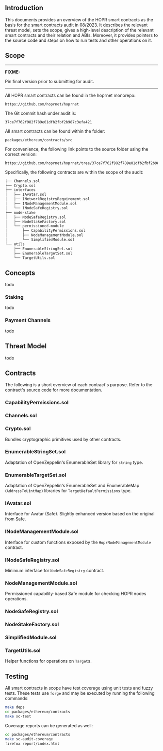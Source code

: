 ## Introduction

This documents provides an overview of the HOPR smart contracts as the basis for
the smart contracts audit in 08/2023. It describes the relevant threat model,
sets the scope, gives a high-level description of the relevant smart contracts
and their relation and ABIs. Moreover, it provides pointers to the source code
and steps on how to run tests and other operations on it.

## Scope

---
**FIXME:**

Pin final version prior to submitting for audit.

---

All HOPR smart contracts can be found in the hoprnet monorepo:

```
https://github.com/hoprnet/hoprnet
```

The Git commit hash under audit is:

```
37ce7f762f982f789e01dfb2fbf2b987c3efa421
```

All smart contracts can be found within the folder:

```
packages/ethereum/contracts/src
```

For convenience, the following link points to the source folder using the
correct version:

```
https://github.com/hoprnet/hoprnet/tree/37ce7f762f982f789e01dfb2fbf2b987c3efa421/packages/ethereum/contracts/src
```


Specifically, the following contracts are within the scope of the audit:

```bash
├── Channels.sol
├── Crypto.sol
├── interfaces
│   ├── IAvatar.sol
│   ├── INetworkRegistryRequirement.sol
│   ├── INodeManagementModule.sol
│   └── INodeSafeRegistry.sol
├── node-stake
│   ├── NodeSafeRegistry.sol
│   ├── NodeStakeFactory.sol
│   └── permissioned-module
│       ├── CapabilityPermissions.sol
│       ├── NodeManagementModule.sol
│       └── SimplifiedModule.sol
└── utils
    ├── EnumerableStringSet.sol
    ├── EnumerableTargetSet.sol
    └── TargetUtils.sol
```

## Concepts

todo

### Staking

todo

### Payment Channels

todo

## Threat Model

todo

## Contracts

The following is a short overview of each contract's purpose. Refer to the
contract's source code for more documentation.

### CapabilityPermissions.sol

### Channels.sol

### Crypto.sol

Bundles cryptographic primitives used by other contracts.

### EnumerableStringSet.sol

Adaptation of OpenZeppelin's EnumerableSet library for `string` type.

### EnumerableTargetSet.sol

Adaptation of OpenZeppelin's EnumerableSet and EnumerableMap (`AddressToUintMap`)
libraries for `TargetDefaultPermissions` type.

### IAvatar.sol

Interface for Avatar (Safe). Slightly enhanced version based on the original
from Safe.

### INodeManagementModule.sol

Interface for custom functions exposed by the `HoprNodeManagementModule`
contract.

### INodeSafeRegistry.sol

Minimum interface for `NodeSafeRegistry` contract.

### NodeManagementModule.sol

Permissioned capability-based Safe module for checking HOPR nodes operations.

### NodeSafeRegistry.sol

### NodeStakeFactory.sol

### SimplifiedModule.sol

### TargetUtils.sol

Helper functions for operations on `Target`s.

## Testing

All smart contracts in scope have test coverage using unit tests and fuzzy
tests. These tests use `forge` and may be executed by running the following
commands:

```bash
make deps
cd packages/ethereum/contracts
make sc-test
```

Coverage reports can be generated as well:

```bash
cd packages/ethereum/contracts
make sc-audit-coverage
firefox report/index.html
```
